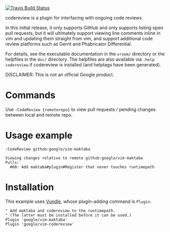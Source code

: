 [![Travis Build Status](https://travis-ci.org/google/vim-codereview.svg?branch=master)](https://travis-ci.org/google/vim-codereview)

codereview is a plugin for interfacing with ongoing code reviews.

In this initial release, it only supports GitHub and only supports listing open
pull requests, but it will ultimately support viewing line comments inline in
vim and updating them straight from vim, and support additional code review
platforms such as Gerrit and Phabricator Differential.

For details, see the executable documentation in the `vroom/` directory or the
helpfiles in the `doc/` directory. The helpfiles are also available via
`:help codereview` if codereview is installed (and helptags have been
generated).

DISCLAIMER: This is not an official Google product.

# Commands

Use `:CodeReview {remoterepo}` to view pull requests / pending changes between
local and remote repo.

# Usage example

```vim
:CodeReview github:google/vim-maktaba
```
```
Viewing changes relative to remote github:google/vim-maktaba
Pulls:
  #60: Add maktaba#plugin#Register that never touches runtimepath
```

# Installation

This example uses [Vundle](https://github.com/gmarik/Vundle.vim), whose
plugin-adding command is `Plugin`.

```vim
" Add maktaba and codereview to the runtimepath.
" (The latter must be installed before it can be used.)
Plugin 'google/vim-maktaba'
Plugin 'google/vim-codereview'
```

